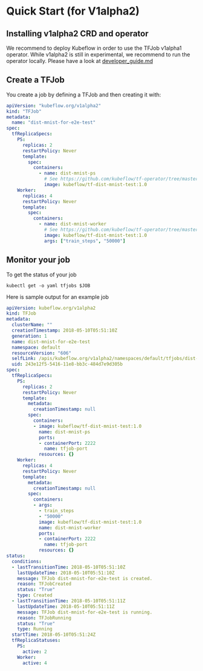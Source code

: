 # Quick Start (for V1alpha2)

## Installing v1alpha2 CRD and operator

We recommend to deploy Kubeflow in order to use the TFJob v1alpha1 operator. While v1alpha2 is still in experimental, we recommend to run the operator locally. Please have a look at [developer_guide.md](../developer_guide.md)

## Create a TFJob

You create a job by defining a TFJob and then creating it with:

```yaml
apiVersion: "kubeflow.org/v1alpha2"
kind: "TFJob"
metadata:
  name: "dist-mnist-for-e2e-test"
spec:
  tfReplicaSpecs:
    PS:
      replicas: 2
      restartPolicy: Never
      template:
        spec:
          containers:
            - name: dist-mnist-ps
              # See https://github.com/kubeflow/tf-operator/tree/master/test/e2e/dist-mnist to build it.
              image: kubeflow/tf-dist-mnist-test:1.0
    Worker:
      replicas: 4
      restartPolicy: Never
      template:
        spec:
          containers:
            - name: dist-mnist-worker
              # See https://github.com/kubeflow/tf-operator/tree/master/test/e2e/dist-mnist to build it.
              image: kubeflow/tf-dist-mnist-test:1.0
              args: ["train_steps", "50000"]
```

## Monitor your job

To get the status of your job

```
kubectl get -o yaml tfjobs $JOB
```

Here is sample output for an example job

```yaml
apiVersion: kubeflow.org/v1alpha2
kind: TFJob
metadata:
  clusterName: ""
  creationTimestamp: 2018-05-10T05:51:10Z
  generation: 1
  name: dist-mnist-for-e2e-test
  namespace: default
  resourceVersion: "606"
  selfLink: /apis/kubeflow.org/v1alpha2/namespaces/default/tfjobs/dist-mnist-for-e2e-test
  uid: 243e12f5-5416-11e8-bb3c-484d7e9d305b
spec:
  tfReplicaSpecs:
    PS:
      replicas: 2
      restartPolicy: Never
      template:
        metadata:
          creationTimestamp: null
        spec:
          containers:
          - image: kubeflow/tf-dist-mnist-test:1.0
            name: dist-mnist-ps
            ports:
            - containerPort: 2222
              name: tfjob-port
            resources: {}
    Worker:
      replicas: 4
      restartPolicy: Never
      template:
        metadata:
          creationTimestamp: null
        spec:
          containers:
          - args:
            - train_steps
            - "50000"
            image: kubeflow/tf-dist-mnist-test:1.0
            name: dist-mnist-worker
            ports:
            - containerPort: 2222
              name: tfjob-port
            resources: {}
status:
  conditions:
  - lastTransitionTime: 2018-05-10T05:51:10Z
    lastUpdateTime: 2018-05-10T05:51:10Z
    message: TFJob dist-mnist-for-e2e-test is created.
    reason: TFJobCreated
    status: "True"
    type: Created
  - lastTransitionTime: 2018-05-10T05:51:11Z
    lastUpdateTime: 2018-05-10T05:51:11Z
    message: TFJob dist-mnist-for-e2e-test is running.
    reason: TFJobRunning
    status: "True"
    type: Running
  startTime: 2018-05-10T05:51:24Z
  tfReplicaStatuses:
    PS:
      active: 2
    Worker:
      active: 4
```
